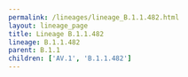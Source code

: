 ```yaml
---
permalink: /lineages/lineage_B.1.1.482.html
layout: lineage_page
title: Lineage B.1.1.482
lineage: B.1.1.482
parent: B.1.1
children: ['AV.1', 'B.1.1.482']
---
```

